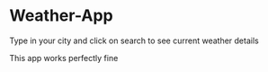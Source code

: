 # Weather-App
Type in your city and click on search to see current weather details

This app works perfectly fine
